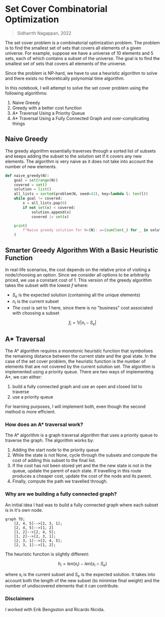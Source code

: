# Set Cover Combinatorial Optimization

> Sidharrth Nagappan, 2022

The set cover problem is a combinatorial optimization problem. The problem is to find the smallest set of sets that covers all elements of a given universe. For example, suppose we have a universe of 10 elements and 5 sets, each of which contains a subset of the universe. The goal is to find the smallest set of sets that covers all elements of the universe.

Since the problem is NP-hard, we have to use a heuristic algorithm to solve and there exists no theoretically polynomial time algorithm.

In this notebook, I will attempt to solve the set cover problem using the following algorithms:
1. Naive Greedy
2. Greedy with a better cost function
3. A* Traversal Using a Priority Queue
3. A* Traversal Using a Fully Connected Graph and over-complicating things

## Naive Greedy

The greedy algorithm essentially traverses through a sorted list of subsets and keeps adding the subset to the solution set if it covers any new elements. The algorithm is very naive as it does not take into account the number of new elements.

```python
def naive_greedy(N):
    goal = set(range(N))
    covered = set()
    solution = list()
    all_lists = sorted(problem(N, seed=42), key=lambda l: len(l))
    while goal != covered:
        x = all_lists.pop(0)
        if not set(x) < covered:
            solution.append(x)
            covered |= set(x)

    print(
        f"Naive greedy solution for N={N}: w={sum(len(_) for _ in solution)} (bloat={(sum(len(_) for _ in solution)-N)/N*100:.0f}%)"
    )
```

## Smarter Greedy Algorithm With a Basic Heuristic Function

In real-life scenarios, the cost depends on the relative price of visiting a node/choosing an option. Since we consider all options to be arbitrarily priced, we use a constant cost of 1. This version of the greedy algorithm takes the subset with the lowest $f$ where:

- $S_e$ is the expected solution (containing all the unique elements)
- $n_i$ is the current subset
- The cost is set to 1 here, since there is no "business" cost associated with choosing a subset

$$f_i = 1 / |n_i - S_e|$$

## A* Traversal

The A* algorithm requires a monotonic heuristic function that symbolises the remaining distance between the current state and the goal state. In the case of the set cover problem, the heuristic function is the number of elements that are not covered by the current solution set. The algorithm is implemented using a priority queue. There are two ways of implementing A*, we can either:

1. build a fully connected graph and use an open and closed list to traverse
2. use a priority queue

For learning purposes, I will implement both, even though the second method is more efficient.

### How does an A* traversal work?

The A* algorithm is a graph traversal algorithm that uses a priority queue to traverse the graph. The algorithm works by:
1. Adding the start node to the priority queue
2. While the state is not None, cycle through the subsets and compute the cost of adding this subset to the final list.
3. If the cost has not been stored yet and the the new state is not in the queue, update the parent of each state. If travelling in this route produces a cheaper cost, update the cost of the node and its parent.
4. Finally, compute the path we travelled through.

### Why are we building a fully connected graph?

An initial idea I had was to build a fully connected graph where each subset is in it's own node.

```mermaid
graph TD;
    [2, 4, 5]-->[2, 3, 1];
    [2, 4, 5]-->[1, 2]
    [1, 2]-->[2, 4, 5];
    [1, 2]-->[2, 3, 1];
    [2, 3, 1]-->[2, 4, 5];
    [2, 3, 1]-->[1, 2];
```

The heuristic function is slightly different:

$$h_i = len(s_i) - len(s_i \cap S_e)$$

where $s_i$ is the current subset and $S_e$ is the expected solution. It takes into account both the length of the new subset (to minimise final weight) and the number of undiscovered elements that it can contribute.

### Disclaimers

I worked with Erik Bengsston and Ricardo Nicida.


